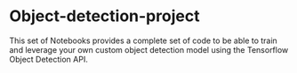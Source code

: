 # Object-detection-project
This set of Notebooks provides a complete set of code to be able to train and leverage your own custom object detection model using the Tensorflow Object Detection API. 
